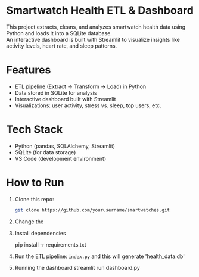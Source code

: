 # Smartwatch Health ETL & Dashboard

 This project extracts, cleans, and analyzes smartwatch health data using Python and loads it into a SQLite database.  
An interactive dashboard is built with Streamlit to visualize insights like activity levels, heart rate, and sleep patterns.

# Features
- ETL pipeline (Extract → Transform → Load) in Python
- Data stored in SQLite for analysis
- Interactive dashboard built with Streamlit
- Visualizations: user activity, stress vs. sleep, top users, etc.

# Tech Stack
- Python (pandas, SQLAlchemy, Streamlit)
- SQLite (for data storage)
- VS Code (development environment)

# How to Run
1. Clone this repo:
   ```bash
   git clone https://github.com/yourusername/smartwatches.git

2. Change the 

3. Install dependencies

    pip install -r requirements.txt

4. Run the ETL pipeline: `index.py` and this will generate 'health_data.db'

5. Running the dashboard
   streamlit run dashboard.py 
   
